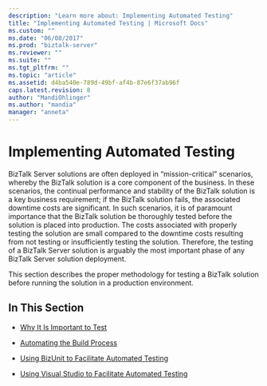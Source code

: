 ```yaml
---
description: "Learn more about: Implementing Automated Testing"
title: "Implementing Automated Testing | Microsoft Docs"
ms.custom: ""
ms.date: "06/08/2017"
ms.prod: "biztalk-server"
ms.reviewer: ""
ms.suite: ""
ms.tgt_pltfrm: ""
ms.topic: "article"
ms.assetid: d4ba540e-789d-49bf-af4b-87e6f37ab96f
caps.latest.revision: 8
author: "MandiOhlinger"
ms.author: "mandia"
manager: "anneta"
---
```

# Implementing Automated Testing
BizTalk Server solutions are often deployed in “mission-critical” scenarios, whereby the BizTalk solution is a core component of the business. In these scenarios, the continual performance and stability of the BizTalk solution is a key business requirement; if the BizTalk solution fails, the associated downtime costs are significant. In such scenarios, it is of paramount importance that the BizTalk solution be thoroughly tested before the solution is placed into production. The costs associated with properly testing the solution are small compared to the downtime costs resulting from not testing or insufficiently testing the solution. Therefore, the testing of a BizTalk Server solution is arguably the most important phase of any BizTalk Server solution deployment.  
  
 This section describes the proper methodology for testing a BizTalk solution before running the solution in a production environment.  
  
## In This Section  
  
-   [Why It Is Important to Test](../technical-guides/why-it-is-important-to-test.md)  
  
-   [Automating the Build Process](../technical-guides/automating-the-build-process.md)  
  
-   [Using BizUnit to Facilitate Automated Testing](../technical-guides/using-bizunit-to-facilitate-automated-testing.md)  
  
-   [Using Visual Studio to Facilitate Automated Testing](../technical-guides/using-visual-studio-to-facilitate-automated-testing.md)
